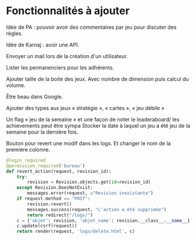 # Fonctionnalités à ajouter

Idée de PA : pouvoir avoir des commentaires par jeu pour discuter des règles.

Idée de Karnaj : avoir une API.

Envoyer un mail lors de la création d'un utilisateur.

Lister les permanenciers pour les adhérents.

Ajouter taille de la boite des jeux. Avec nombre de dimension puis calcul du volume.

Être beau dans Google.

Ajouter des types aux jeux « stratégie », « cartes », « jeu débile »

Un flag « jeu de la semaine » et une façon de noter le leaderaboard/ les achievements peut être sympa
Stocker la date à laquel un jeu a été jeu de la semaine pour la dernière fois.

Bouton pour revert une modif dans les logs. Et changer le nom de la première colonne.

```Python
@login_required
@permission_required('bureau')
def revert_action(request, revision_id):
    try:
        revision = Revision.objects.get(id=revision_id)
    except Revision.DoesNotExist:
        messages.error(request, u"Revision inexistante")
    if request.method == "POST":
        revision.revert()
        messages.success(request, "L'action a été supprimée")
        return redirect("/logs/")
    c = {'objet': revision, 'objet_name': revision.__class__.__name__}
    c.update(csrf(request))
    return render(request, 'logs/delete.html', c)
```